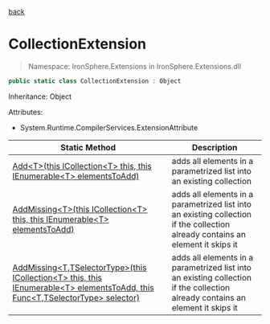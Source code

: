 ﻿[back](/IronSphere.Extensions/types)

# CollectionExtension

> Namespace: IronSphere.Extensions in  IronSphere.Extensions.dll



```csharp
public static class CollectionExtension : Object
```
Inheritance: Object



Attributes:
        
* System.Runtime.CompilerServices.ExtensionAttribute




| Static Method | Description |
| --- | --- |
| [Add&lt;T&gt;(this ICollection&lt;T&gt; this, this IEnumerable&lt;T&gt; elementsToAdd)](CollectionExtension_Add-T-(ICollection-T-,IEnumerable-T-)) | adds all elements in a parametrized list into an existing collection |
| [AddMissing&lt;T&gt;(this ICollection&lt;T&gt; this, this IEnumerable&lt;T&gt; elementsToAdd)](CollectionExtension_AddMissing-T-(ICollection-T-,IEnumerable-T-)) | adds all elements in a parametrized list into an existing collection if the collection already contains an element it skips it |
| [AddMissing&lt;T,TSelectorType&gt;(this ICollection&lt;T&gt; this, this IEnumerable&lt;T&gt; elementsToAdd, this Func&lt;T,TSelectorType&gt; selector)](CollectionExtension_AddMissing-T,TSelectorType-(ICollection-T-,IEnumerable-T-,Func-T,TSelectorType-)) | adds all elements in a parametrized list into an existing collection if the collection already contains an element it skips it |
